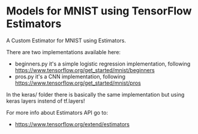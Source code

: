# Models for MNIST using TensorFlow Estimators

A Custom Estimator for MNIST using Estimators.
 
There are two implementations available here:
 * beginners.py it's a simple logistic regression implementation,
   following https://www.tensorflow.org/get_started/mnist/beginners
 * pros.py it's a CNN implementation, following https://www.tensorflow.org/get_started/mnist/pros

In the keras/ folder there is basically the same implementation
but using keras layers instend of tf.layers!

For more info about Estimators API go to:
 *  https://www.tensorflow.org/extend/estimators
 
